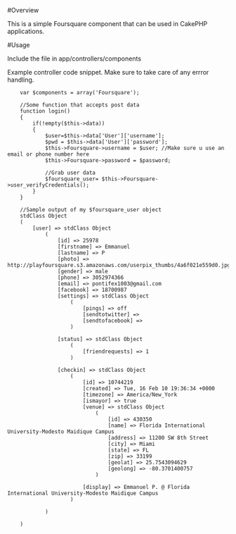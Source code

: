 #Overview

This is a simple Foursquare component that can be used in CakePHP applications.

#Usage

Include the file in app/controllers/components

Example controller code snippet. Make sure to take care of any errror handling.
		
		var $components = array('Foursquare');
		
		//Some function that accepts post data
		function login()
		{
			if(!empty($this->data))
			{	
				$user=$this->data['User']['username'];
				$pwd = $this->data['User']['password'];
				$this->Foursquare->username = $user; //Make sure u use an email or phone number here 
				$this->Foursquare->password = $password;
			
				//Grab user data
				$foursquare_user= $this->Foursquare->user_verifyCredentials();
			}
		}
		
		//Sample output of my $foursquare_user object
		stdClass Object
		(
		    [user] => stdClass Object
		        (
		            [id] => 25978
		            [firstname] => Emmanuel
		            [lastname] => P
		            [photo] => http://playfoursquare.s3.amazonaws.com/userpix_thumbs/4a6f021e559d0.jpg
		            [gender] => male
		            [phone] => 3052974366
		            [email] => pontifex1003@gmail.com
		            [facebook] => 18700987
		            [settings] => stdClass Object
		                (
		                    [pings] => off
		                    [sendtotwitter] => 
		                    [sendtofacebook] => 
		                )

		            [status] => stdClass Object
		                (
		                    [friendrequests] => 1
		                )

		            [checkin] => stdClass Object
		                (
		                    [id] => 10744219
		                    [created] => Tue, 16 Feb 10 19:36:34 +0000
		                    [timezone] => America/New_York
		                    [ismayor] => true
		                    [venue] => stdClass Object
		                        (
		                            [id] => 430350
		                            [name] => Florida International University-Modesto Maidique Campus
		                            [address] => 11200 SW 8th Street
		                            [city] => Miami
		                            [state] => FL
		                            [zip] => 33199
		                            [geolat] => 25.7543094629
		                            [geolong] => -80.3701400757
		                        )

		                    [display] => Emmanuel P. @ Florida International University-Modesto Maidique Campus
		                )

		        )

		)